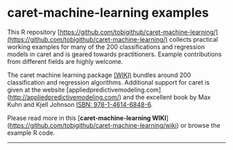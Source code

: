 # caret-machine-learning examples
This R repository [https://github.com/tobigithub/caret-machine-learning/](https://github.com/tobigithub/caret-machine-learning/) collects practical working examples for many of the 200 classifications and regression models in caret and is geared towards practitioners. Example contributions from different fields are highly welcome.

The caret machine learning package [(WIKI)](http://topepo.github.io/caret/index.html) bundles around 200 classification and regression algorithms. Additional support for caret is given at the website [appliedpredictivemodeling.com] (http://appliedpredictivemodeling.com/) and the excellent book by  Max Kuhn and Kjell Johnson [ISBN: 978-1-4614-6848-6](http://link.springer.com/book/10.1007/978-1-4614-6849-3). 

Please read more in this [**caret-machine-learning WIKI**] (https://github.com/tobigithub/caret-machine-learning/wiki) or browse the example R code.

---

